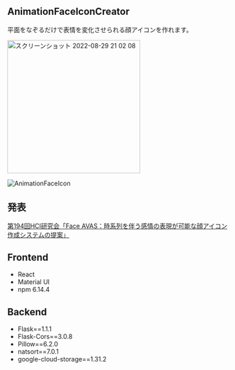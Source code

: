 ## AnimationFaceIconCreator
平面をなぞるだけで表情を変化させられる顔アイコンを作れます。

<img width="300" alt="スクリーンショット 2022-08-29 21 02 08" src="https://user-images.githubusercontent.com/19424097/187196877-7a962ff1-1a72-423d-a316-74c050d52275.png">

![AnimationFaceIcon](https://storage.googleapis.com/faceicons/face-2cfec043dd6236d0a5842f7f4cdaa4fcaefbd7f26ebc8c2a3469fe50.gif)

## 発表
[第194回HCI研究会「Face AVAS：時系列を伴う感情の表現が可能な顔アイコン作成システムの提案」](https://ipsj.ixsq.nii.ac.jp/ej/index.php?active_action=repository_view_main_item_detail&page_id=13&block_id=8&item_id=212294&item_no=1)

## Frontend
- React
- Material UI
- npm 6.14.4

## Backend
- Flask==1.1.1
- Flask-Cors==3.0.8
- Pillow==6.2.0
- natsort==7.0.1
- google-cloud-storage==1.31.2
